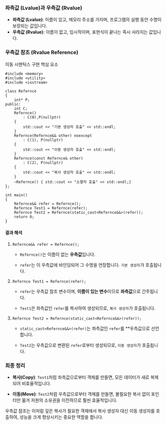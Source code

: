 
### 좌측값 (Lvalue)과 우측값 (Rvalue)

- **좌측값 (Lvalue)**: 이름이 있고, 메모리 주소를 가지며, 프로그램의 실행 동안 수명이 보장되는 값입니다. 
- **우측값 (Rvalue)**: 이름이 없고, 임시적이며, 표현식이 끝나는 즉시 사라지는 값입니다. 
### 우측값 참조 (Rvalue Reference)

이동 시맨틱스 구현 핵심 요소

```
#include <memory>
#include <utility>
#include <iostream>

class Refernce
{
    int* P;
public:
    int C;
    Refernce()
        : C(0),P(nullptr)
    {
        std::cout << "기본 생성자 호출" << std::endl;
    }
    Refernce(Refernce&& other) noexcept
        : C(1), P(nullptr)
    {
        std::cout << "이동 생성자 호출" << std::endl;
    }
    Refernce(const Refernce& other)
        : C(2), P(nullptr)
    {
        std::cout << "복사 생성자 호출" << std::endl;
    }
    ~Refernce() { std::cout << "소멸자 호출" << std::endl;}
};

int main()
{
    Refernce&& refer = Refernce();
    Refernce Test1 = Refernce(refer);
    Refernce Test2 = Refernce(static_cast<Refernce&&>(refer));
    return 0;
}
```

#### **결과 해석**

1. `Refernce&& refer = Refernce();`
    
    - `Refernce()`는 이름이 없는 **우측값**입니다.
        
    - `refer`는 이 우측값에 바인딩되어 그 수명을 연장합니다. `기본 생성자`가 호출됩니다.
        
2. `Refernce Test1 = Refernce(refer);`
    
    - `refer`는 우측값 참조 변수이며, **이름이 있는 변수**이므로 **좌측값**으로 간주됩니다.
        
    - `Test1`은 좌측값인 `refer`를 복사하여 생성되므로, `복사 생성자`가 호출됩니다.
        
3. `Refernce Test2 = Refernce(static_cast<Refernce&&>(refer));`
    
    - `static_cast<Refernce&&>(refer)`는 좌측값인 `refer`를 **우측값으로 선언합니다.
        
    - `Test2`는 우측값으로 변환된 `refer`로부터 생성되므로, `이동 생성자`가 호출됩니다.
        

### **최종 정리**

- **복사(Copy)**: `Test1`처럼 좌측값으로부터 객체를 만들면, 모든 데이터가 새로 복제되어 비효율적입니다.
    
- **이동(Move)**: `Test2`처럼 우측값으로부터 객체를 만들면, 불필요한 복사 없이 포인터만 옮겨 자원의 소유권을 이전하므로 훨씬 효율적입니다.
    

우측값 참조는 이처럼 깊은 복사가 필요한 객체에서 복사 생성자 대신 이동 생성자를 호출하여, 성능을 크게 향상시키는 중요한 역할을 합니다.